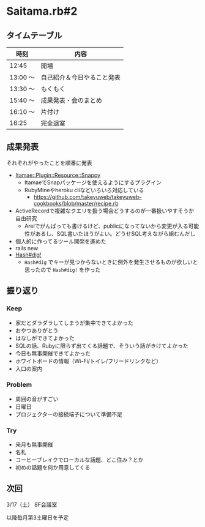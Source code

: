# Saitama.rb#2

## タイムテーブル

| 時刻      | 内容            |
| ------- | ------------- |
| 12:45   | 開場            |
| 13:00 ～ | 自己紹介＆今日やること発表 |
| 13:30 ～ | もくもく          |
| 15:40 ～ | 成果発表・会のまとめ    |
| 16:10 ～ | 片付け           |
| 16:25   | 完全退室          |

## 成果発表

それぞれがやったことを順番に発表

- [Itamae::Plugin::Resource::Snappy](https://github.com/takeyuweb/itamae-plugin-resource-snappy)
  - ItamaeでSnapパッケージを使えるようにするプラグイン
  - RubyMineやheroku cliなどいろいろ対応している
    - https://github.com/takeyuweb/takeyuweb-cookbooks/blob/master/recipe.rb
- ActiveRecordで複雑なクエリを扱う場合どうするのが一番扱いやすそうか自由研究
  - Arelでがんばっても書けるけど、publicになってないから変更が入る可能性があるし、SQL書いたほうがよい。どうせSQL考えながら組むんだし
- 個人的に作ってるツール開発を進めた
- rails new
- [Hash#dig!](https://github.com/taki3/dig_bang)
  - `Hash#dig` でキーが見つからないときに例外を発生させるものが欲しいと思ったので `Hash#dig!` を作った

## 振り返り

### Keep

- 家だとダラダラしてしまうが集中できてよかった
- おやつありがとう
- はなしができてよかった
- SQLの話、Rubyに限らず出てくる話題で、そういう話がきけてよかった
- 今日も無事開催できてよかった
- ホワイトボードの情報（Wi-Fi/トイレ/フリードリンクなど）
- 入口の案内

### Problem

- 周囲の音がすごい
- 日曜日
- プロジェクターの接続端子について準備不足

### Try

- 来月も無事開催
- 名札
- コーヒーブレイクでローカルな話題、どこ住み？とか
- 初めの話題を何か用意してくる

## 次回

3/17（土） 8F会議室

以降毎月第3土曜日を予定

